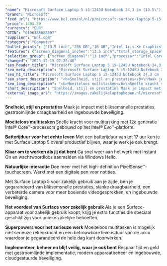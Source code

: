 ```yaml
---
"name": "Microsoft Surface Laptop 5 i5-1245U Notebook 34,3 cm (13.5\") Touchscreen Intel® Core™ i5 16 GB LPDDR5x-SDRAM 256 GB SSD Wi-Fi 6 (802.11ax) Windows 11 Pro Zwart"
"brand": "Microsoft"
"feed_url": "https://www.bol.com/nl/nl/p/microsoft-surface-laptop-5-i5-1245u-notebook-34-3-cm-touchscreen-intel-core-i5-16-gb-lpddr5x-sdram-256-gb-ssd-wi-fi-6-windows-11-pro-zwart/9300000126608490"
"price": 1403.59
"currency": "EUR"
"GTIN": "0196388028597"
"supplier": "Bol.com"
"category": "Computer"
"bullet_points": ["13.5 inch","256 GB","16 GB","Intel Iris Xe Graphics","Windows"]
"features": {"screen_diagonal_inches":"13.5 inch","total_storage_space":"256 GB","memory_size":"16 GB","graphics_card":"Intel Iris Xe Graphics","operating_system":"Windows"}
"selection_group": {"screen_diagonal":"13 inch","processor":"Intel Core i5","changed_price_past_3_days":false,"product_family":"Surface Laptop 5"}
"changed": "2023-12-13 07:26:40"
"seo_header_title": "Microsoft Surface Laptop 5 i5-1245U Notebook 34,3 cm (13.5\") Touchscreen Intel® Core™ i5 16 GB LPDDR5x-SDRAM 256 GB SSD Wi-Fi 6 (802.11ax) Windows 11 Pro Zwart"
"seo_meta_description": "Microsoft Surface Laptop 5 i5-1245U Notebook 34,3 cm (13.5\") Touchscreen Intel® Core™ i5 16 GB LPDDR5x-SDRAM 256 GB SSD Wi-Fi 6 (802.11ax) Windows 11 Pro Zwart"
"seo_h1_title": "Microsoft Surface Laptop 5 i5-1245U Notebook 34,3 cm (13.5\") Touchscreen Intel® Core™ i5 16 GB LPDDR5x-SDRAM 256 GB SSD Wi-Fi 6 (802.11ax) Windows 11 Pro Zwart"
"seo_short_description": "<b>Snelheid, stijl en prestaties</b>\nMaak je impact met bliksemsnelle prestaties, gestroomlijnde draagbaarheid en ingebouwde beveiliging."
"seo_long_description": "<b>Moeiteloos multitasken</b>\nSnelle kracht voor multitasking met 12e generatie Intel® Core™-processors gebouwd op het Intel® Evo™-platform. \n\n<b>Batterijduur voor het echte leven</b>\nMet een batterijduur van tot 17 uur kun je met Surface Laptop 5 overal productief blijven, waar je werk je ook brengt. \n\n<b>Klaar om te werken als jij dat bent</b>\nGa snel weer aan het werk met Instant On en wachtwoordloos aanmelden via Windows Hello. \n\n<b>Natuurlijke interactie</b>\nDoe meer met het high-definition PixelSense™-touchscreen. Werkt met een digitale pen voor notities. \n\nMet Surface Laptop 5 voor zakelijk gebruik aan je zijde, ben je gegarandeerd van bliksemsnelle prestaties, slanke draagbaarheid, een verbeterde camera voor meer boeiende videogesprekken, en ingebouwde beveiliging. \n\n<b>Het voordeel van Surface voor zakelijk gebruik</b>\nAls je een Surface-apparaat voor zakelijk gebruik koopt, krijg je extra functies die speciaal geschikt zijn voor unieke zakelijke behoeften. \n\n<b>Superpowers voor het serieuze werk</b>\nMoeiteloos multitasken is mogelijk met serieuze rekenkracht en een betrouwbare levensduur van de accu waardoor je gegarandeerd de hele dag kunt doorwerken. \n\n<b>Implementeer, beheer en blijf veilig, waar je ook bent</b>\nBespaar tijd en geld met gestroomlijnde implementatie, modern apparaatbeheer en ingebouwde, cloudgestuurde beveiliging."
"short_description": "Snelheid, stijl en prestaties Maak je impact met bliksemsnelle prestaties, gestroomlijnde draagbaarheid en ingebouwde beveiliging. Moeiteloos multitasken Snelle kracht voor multitasking met 12e generatie Intel® Core™-processors gebouwd op het Intel® Evo™-platform. Batterijduur voor het echte leven Met een batterijduur van tot 17 uur kun je met Surface Laptop 5 overal productief blijven, waar je werk je ook brengt. Klaar om te werken als jij dat bent Ga snel weer aan het werk met Instant On en wachtwoordloos aanmelden via Windows Hello. Natuurlijke interactie Doe meer met het high-definition PixelSense™-touchscreen. Werkt met een digitale pen voor notities. Met Surface Laptop 5 voor zakelijk gebruik aan je zijde, ben je gegarandeerd van bliksemsnelle prestaties, slanke draagbaarheid, een verbeterde camera voor meer boeiende videogesprekken, en ingebouwde beveiliging. Het voordeel van Surface voor zakelijk gebruik Als je een Surface-apparaat voor zakelijk gebruik koopt, krijg je extra functies die speciaal geschikt zijn voor unieke zakelijke behoeften. Superpowers voor het serieuze werk Moeiteloos multitasken is mogelijk met serieuze rekenkracht en een betrouwbare levensduur van de accu waardoor je gegarandeerd de hele dag kunt doorwerken. Implementeer, beheer en blijf veilig, waar je ook bent Bespaar tijd en geld met gestroomlijnde implementatie, modern apparaatbeheer en ingebouwde, cloudgestuurde beveiliging."
"external_image_url": "https://images.zakelijkelaptopkopen.nl/microsoft-surface-laptop-5-i5-1245u-notebook-34-3-cm-touchscreen-intel-core-i5-16-gb-lpddr5x-sdram-256-gb-ssd-wi-fi-6-windows-11-pro-zwart.webp"
---
```


<b>Snelheid, stijl en prestaties</b>
Maak je impact met bliksemsnelle prestaties, gestroomlijnde draagbaarheid en ingebouwde beveiliging.

<b>Moeiteloos multitasken</b>
Snelle kracht voor multitasking met 12e generatie Intel® Core™-processors gebouwd op het Intel® Evo™-platform.

<b>Batterijduur voor het echte leven</b>
Met een batterijduur van tot 17 uur kun je met Surface Laptop 5 overal productief blijven, waar je werk je ook brengt.

<b>Klaar om te werken als jij dat bent</b>
Ga snel weer aan het werk met Instant On en wachtwoordloos aanmelden via Windows Hello.

<b>Natuurlijke interactie</b>
Doe meer met het high-definition PixelSense™-touchscreen. Werkt met een digitale pen voor notities.

Met Surface Laptop 5 voor zakelijk gebruik aan je zijde, ben je gegarandeerd van bliksemsnelle prestaties, slanke draagbaarheid, een verbeterde camera voor meer boeiende videogesprekken, en ingebouwde beveiliging.

<b>Het voordeel van Surface voor zakelijk gebruik</b>
Als je een Surface-apparaat voor zakelijk gebruik koopt, krijg je extra functies die speciaal geschikt zijn voor unieke zakelijke behoeften.

<b>Superpowers voor het serieuze werk</b>
Moeiteloos multitasken is mogelijk met serieuze rekenkracht en een betrouwbare levensduur van de accu waardoor je gegarandeerd de hele dag kunt doorwerken.

<b>Implementeer, beheer en blijf veilig, waar je ook bent</b>
Bespaar tijd en geld met gestroomlijnde implementatie, modern apparaatbeheer en ingebouwde, cloudgestuurde beveiliging.